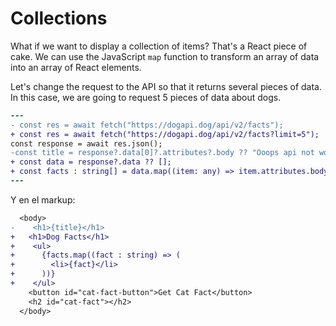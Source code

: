 # Collections

What if we want to display a collection of items? That's a React piece of cake. We can use the JavaScript `map` function to transform an array of data into an array of React elements.

Let's change the request to the API so that it returns several pieces of data. In this case, we are going to request 5 pieces of data about dogs.

```diff
---
- const res = await fetch("https://dogapi.dog/api/v2/facts");
+ const res = await fetch("https://dogapi.dog/api/v2/facts?limit=5");
const response = await res.json();
-const title = response?.data[0]?.attributes?.body ?? "Ooops api not working?";
+ const data = response?.data ?? [];
+ const facts : string[] = data.map((item: any) => item.attributes.body);
---
```

Y en el markup:

```diff
  <body>
-    <h1>{title}</h1>
+ 	<h1>Dog Facts</h1>
+    <ul>
+      {facts.map((fact : string) => (
+        <li>{fact}</li>
+      ))}
+    </ul>
    <button id="cat-fact-button">Get Cat Fact</button>
    <h2 id="cat-fact"></h2>
  </body>

```
